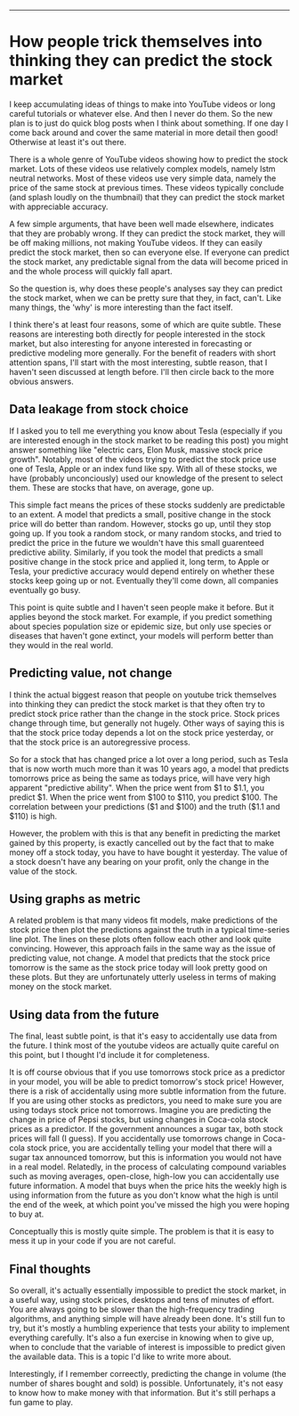--------------------

How people trick themselves into thinking they can predict the stock market
================================================================================

I keep accumulating ideas of things to make into YouTube videos or long careful tutorials or whatever else.
And then I never do them.
So the new plan is to just do quick blog posts when I think about something.
If one day I come back around and cover the same material in more detail then good!
Otherwise at least it's out there.


There is a whole genre of YouTube videos showing how to predict the stock market.
Lots of these videos use relatively complex models, namely lstm neutral networks.
Most of these videos use very simple data, namely the price of the same stock at previous times.
These videos typically conclude (and splash loudly on the thumbnail) that they can predict the stock market with appreciable accuracy.

A few simple arguments, that have been well made elsewhere, indicates that they are probably wrong.
If they can predict the stock market, they will be off making millions, not making YouTube videos.
If they can easily predict the stock market, then so can everyone else.
If everyone can predict the stock market, any predictable signal from the data will become priced in and the whole process will quickly fall apart.

So the question is, why does these people's analyses say they can predict the stock market, when we can be pretty sure that they, in fact, can't.
Like many things, the 'why' is more interesting than the fact itself.

I think there's at least four reasons, some of which are quite subtle.
These reasons are interesting both directly for people interested in the stock market, but also interesting for anyone interested in forecasting or predictive modeling more generally.
For the benefit of readers with short attention spans, I'll start with the most interesting, subtle reason, that I haven't seen discussed at length before.
I'll then circle back to the more obvious answers.



Data leakage from stock choice
--------------------------------------

If I asked you to tell me everything you know about Tesla (especially if you are interested enough in the stock market to be reading this post) you might answer something like "electric cars, Elon Musk, massive stock price growth". 
Notably, most of the videos trying to predict the stock price use one of Tesla, Apple or an index fund like spy.
With all of these stocks, we have (probably unconciously) used our knowledge of the present to select them.
These are stocks that have, on average, gone up.

This simple fact means the prices of these stocks suddenly are predictable to an extent. 
A model that predicts a small, positive change in the stock price will do better than random.
However, stocks go up, until they stop going up. 
If you took a random stock, or many random stocks, and tried to predict the price in the future we wouldn't have this small guarenteed predictive ability.
Similarly, if you took the model that predicts a small positive change in the stock price and applied it, long term, to Apple or Tesla, your predictive accuracy would depend entirely on whether these stocks keep going up or not.
Eventually they'll come down, all companies eventually go busy.

This point is quite subtle and I haven't seen people make it before.
But it applies beyond the stock market.
For example, if you predict something about species population size or epidemic size, but only use species or diseases that haven't gone extinct, your models will perform better than they would in the real world.





Predicting value, not change
-----------------------------------

I think the actual biggest reason that people on youtube trick themselves into thinking they can predict the stock market is that they often try to predict stock price rather than the change in the stock price.
Stock prices change through time, but generally not hugely.
Other ways of saying this is that the stock price today depends a lot on the stock price yesterday, or that the stock price is an autoregressive process.

So for a stock that has changed price a lot over a long period, such as Tesla that is now worth much more than it was 10 years ago, a model that predicts tomorrows price as being the same as todays price, will have very high apparent "predictive ability".
When the price went from \$1 to \$1.1, you predict \$1. 
When the price went from \$100 to \$110, you predict \$100. 
The correlation between your predictions (\$1 and \$100) and the truth (\$1.1 and \$110) is high.



However, the problem with this is that any benefit in predicting the market gained by this property, is exactly cancelled out by the fact that to make money off a stock today, you have to have bought it yesterday.
The value of a stock doesn't have any bearing on your profit, only the change in the value of the stock.


Using graphs as metric 
---------------------------

A related problem is that many videos fit models, make predictions of the stock price then plot the predictions against the truth in a typical time-series line plot.
The lines on these plots often follow each other and look quite convincing. 
However, this approach fails in the same way as the issue of predicting value, not change.
A model that predicts that the stock price tomorrow is the same as the stock price today will look pretty good on these plots.
But they are unfortunately utterly useless in terms of making money on the stock market.



Using data from the future
-------------------------------

The final, least subtle point, is that it's easy to accidentally use data from the future.
I think most of the youtube videos are actually quite careful on this point, but I thought I'd include it for completeness.

It is off course obvious that if you use tomorrows stock price as a predictor in your model, you will be able to predict tomorrow's stock price!
However, there is a risk of accidentally using more subtle information from the future.
If you are using other stocks as predictors, you need to make sure you are using todays stock price not tomorrows.
Imagine you are predicting the change in price of Pepsi stocks, but using changes in Coca-cola stock prices as a predictor. 
If the government announces a sugar tax, both stock prices will fall (I guess).
If you accidentally use tomorrows change in Coca-cola stock price, you are accidentally telling your model that there will a sugar tax announced tomorrow, but this is information you would not have in a real model.
Relatedly, in the process of calculating compound variables such as moving averages, open-close, high-low you can accidentally use future information.
A model that buys when the price hits the weekly high is using information from the future as you don't know what the high is until the end of the week, at which point you've missed the high you were hoping to buy at.

Conceptually this is mostly quite simple.
The problem is that it is easy to mess it up in your code if you are not careful.



Final thoughts
-------------------

So overall, it's actually essentially impossible to predict the stock market, in a useful way, using stock prices, desktops and tens of minutes of effort.
You are always going to be slower than the high-frequency trading algorithms, and anything simple will have already been done.
It's still fun to try, but it's mostly a humbling experience that tests your ability to implement everything carefully.
It's also a fun exercise in knowing when to give up, when to conclude that the variable of interest is impossible to predict given the available data.
This is a topic I'd like to write more about.

Interestingly, if I remember correectly, predicting the change in volume (the number of shares bought and sold) is possible.
Unfortunately, it's not easy to know how to make money with that information. 
But it's still perhaps a fun game to play.



